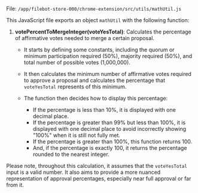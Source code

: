 File: `/app/filebot-store-000/chrome-extension/src/utils/mathUtil.js`

This JavaScript file exports an object `mathUtil` with the following function:

1. **votePercentToMergeInteger(voteYesTotal)**: Calculates the percentage of affirmative votes needed to merge a certain proposal.

    - It starts by defining some constants, including the quorum or minimum participation required (50%), majority required (50%), and total number of possible votes (1,000,000).

    - It then calculates the minimum number of affirmative votes required to approve a proposal and calculates the percentage that `voteYesTotal` represents of this minimum.

    - The function then decides how to display this percentage:
        - If the percentage is less than 10%, it is displayed with one decimal place.
        - If the percentage is greater than 99% but less than 100%, it is displayed with one decimal place to avoid incorrectly showing "100%" when it is still not fully met.
        - If the percentage is greater than 100%, this function returns 100.
        - And, if the percentage is exactly 100, it returns the percentage rounded to the nearest integer.

Please note, throughout this calculation, it assumes that the `voteYesTotal` input is a valid number. It also aims to provide a more nuanced representation of approval percentages, especially near full approval or far from it.